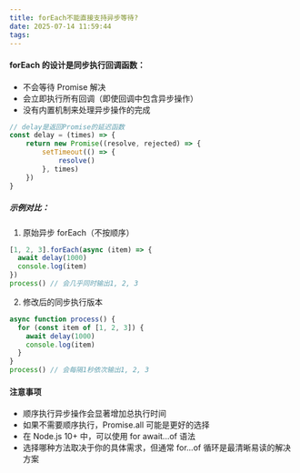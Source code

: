 ```yaml
---
title: forEach不能直接支持异步等待?
date: 2025-07-14 11:59:44
tags:
---
```


#### forEach 的设计是同步执行回调函数：
  - 不会等待 Promise 解决
  - 会立即执行所有回调（即使回调中包含异步操作）
  - 没有内置机制来处理异步操作的完成

```javascript
// delay是返回Promise的延迟函数
const delay = (times) => {
    return new Promise((resolve, rejected) => {
        setTimeout(() => {
            resolve()
        }, times)
    })
}
```

##### 示例对比：
1. 原始异步 forEach（不按顺序）
```javascript
[1, 2, 3].forEach(async (item) => {
  await delay(1000)
  console.log(item)
})
process() // 会几乎同时输出1, 2, 3
```
2. 修改后的同步执行版本
```javascript
async function process() {
  for (const item of [1, 2, 3]) {
    await delay(1000)
    console.log(item)
  }
}
process() // 会每隔1秒依次输出1, 2, 3
```

#### 注意事项
+ 顺序执行异步操作会显著增加总执行时间
+ 如果不需要顺序执行，Promise.all 可能是更好的选择
+ 在 Node.js 10+ 中，可以使用 for await...of 语法
+ 选择哪种方法取决于你的具体需求，但通常 for...of 循环是最清晰易读的解决方案